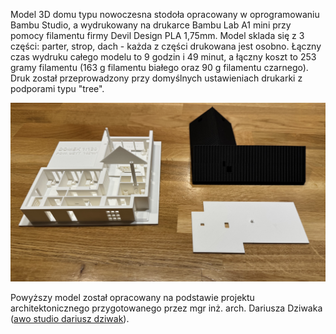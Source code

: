 Model 3D domu typu nowoczesna stodoła opracowany w oprogramowaniu Bambu Studio, a wydrukowany na drukarce Bambu Lab A1 mini przy pomocy filamentu firmy Devil Design PLA 1,75mm. Model sklada się z 3 części: parter, strop, dach - każda z części drukowana jest osobno. Łączny czas wydruku całego modelu to 9 godzin i 49 minut, a łączny koszt to 253 gramy filamentu (163 g filamentu białego oraz 90 g filamentu czarnego). Druk został przeprowadzony przy domyślnych ustawieniach drukarki z podporami typu "tree".

![](/imgs/print_vis/IMG_8375.jpeg)

Powyższy model został opracowany na podstawie projektu architektonicznego przygotowanego przez mgr inż. arch. Dariusza Dziwaka ([awo studio dariusz dziwak](https://www.instagram.com/awo_studio_)).
